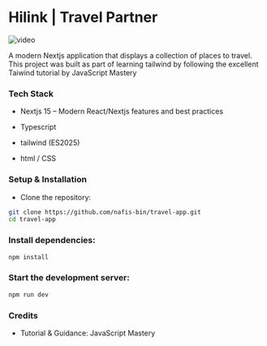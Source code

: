 # Hilink | Travel Partner

![video](./video.gif)

A modern Nextjs application that displays a collection of places to travel. This project was built as part of learning tailwind by following the excellent Taiwind tutorial by JavaScript Mastery

### Tech Stack

- Nextjs 15 – Modern React/Nextjs features and best practices

- Typescript

- tailwind (ES2025)

- html / CSS

### Setup & Installation

- Clone the repository:

```bash
git clone https://github.com/nafis-bin/travel-app.git
cd travel-app
```


### Install dependencies:

```bash
npm install
```


### Start the development server:

```bash
npm run dev
```

### Credits

- Tutorial & Guidance: JavaScript Mastery